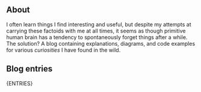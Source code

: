 ## About

I often learn things I find interesting and useful, but despite my attempts at carrying these factoids with me at all times, it seems as though primitive human brain has a tendency to spontaneously forget things after a while. The solution? A blog containing explanations, diagrams, and code examples for various _curiosities_ I have found in the wild.

## Blog entries

{ENTRIES}
